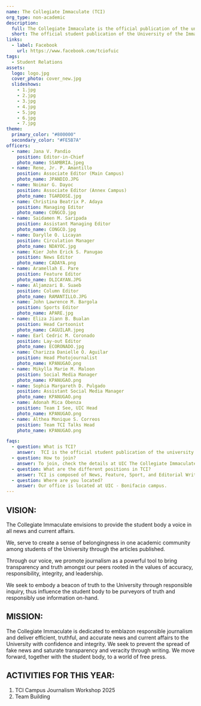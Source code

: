 ```yaml
---
name: The Collegiate Immaculate (TCI)
org_type: non-academic
description:
  full: The Collegiate Immaculate is the official publication of the university. We are composed of capable and progressive writers, photographers, lay-out artists, and cartoonists who serve the university by providing news and current events. We are the purveyors of truth who prevent fake news from prospering. Our organization serves as the eyes and the voice of the university and helps to inform the students with timely news and announcements, as a pursuant of a free press. We function to educate the youth for the transformation of society and recognize the role of responsible journalism in uniting the academic community through writing.
  short: The official student publication of the University of the Immaculate Conception.
links:
  - label: Facebook
    url: https://www.facebook.com/tciofuic
tags:
  - Student Relations
assets:
  logo: logo.jpg
  cover_photo: cover_new.jpg
  slideshows:
    - 1.jpg
    - 2.jpg
    - 3.jpg
    - 4.jpg
    - 5.jpg
    - 6.jpg
    - 7.jpg
theme:
  primary_color: "#800000"
  secondary_color: "#FE5B7A"
officers:
  - name: Jana V. Pandio
    position: Editor-in-Chief
    photo_name: SSAMBRIA.jpeg
  - name: Rene, Jr. P. Amantillo
    position: Associate Editor (Main Campus)
    photo_name: JPANDIO.JPG
  - name: Noimar G. Dayoc
    position: Associate Editor (Annex Campus)
    photo_name: TGARDOSE.jpg
  - name: Christina Beatrix P. Adaya
    position: Managing Editor
    photo_name: CONGCO.jpg
  - name: Saidamen M. Saripada
    position: Assistant Managing Editor
    photo_name: CONGCO.jpg
  - name: Darylle O. Licayan
    position: Circulation Manager
    photo_name: NDAYOC.jpg
  - name: Kier John Erick S. Panugao
    position: News Editor
    photo_name: CADAYA.png
  - name: Aramellah E. Pare
    position: Feature Editor
    photo_name: DLICAYAN.JPG
  - name: Aljamzari B. Suaeb
    position: Column Editor
    photo_name: RAMANTILLO.JPG
  - name: John Lawrence M. Bargola
    position: Sports Editor
    photo_name: APARE.jpg
  - name: Eliza Jiann B. Bualan
    position: Head Cartoonist
    photo_name: CAGUILAR.jpeg
  - name: Earl Cedric M. Coronado 
    position: Lay-out Editor
    photo_name: ECORONADO.jpg
  - name: Charizza Danielle O. Aguilar
    position: Head Photojournalist
    photo_name: KPANUGAO.png
  - name: Mikylla Marie M. Maloon
    position: Social Media Manager
    photo_name: KPANUGAO.png
  - name: Sophia Margareth D. Pulgado
    position: Assistant Social Media Manager
    photo_name: KPANUGAO.png
  - name: Adonah Mica Obenza
    position: Team I See, UIC Head
    photo_name: KPANUGAO.png
  - name: Althea Monique S. Correos
    position: Team TCI Talks Head
    photo_name: KPANUGAO.png

faqs:
  - question: What is TCI?
    answer:  TCI is the official student publication of the university who are tasked to provide quality news and current affairs to the student body.
  - question: How to join?
    answer: To join, check the details at UIC The Collegiate Immaculate Facebook page.
  - question: What are the different positions in TCI?
    answer: TCI is composed of News, Feature, Sport, and Editorial Writers, as well as Photojournalist, Lay-out artists, and Cartoonist. 
  - question: Where are you located?
    answer: Our office is located at UIC - Bonifacio campus.
---
```


## VISION:
The Collegiate Immaculate envisions to provide the student body a voice in all news and current affairs.

We, serve to create a sense of belongingness in one academic community among students of the University through the articles published.

Through our voice, we promote journalism as a powerful tool to bring transparency and truth amongst our peers rooted in the values of accuracy, responsibility, integrity, and leadership.

We seek to embody a beacon of truth to the University through responsible inquiry, thus influence the student body to be purveyors of truth and responsibly use information on-hand.

## MISSION:
The Collegiate Immaculate is dedicated to emblazon responsible journalism and deliver efficient, truthful, and accurate news and current affairs to the University with confidence and integrity. We seek to prevent the spread of fake news and saturate transparency and veracity through writing. We move forward, together with the student body, to a world of free press.

## ACTIVITIES FOR THIS YEAR:
1. TCI Campus Journalism Workshop 2025
2. Team Building

